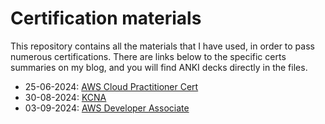 # Certification materials

This repository contains all the materials that I have used, in order to pass numerous certifications. There are links below to the specific certs summaries on my blog, and you will find ANKI decks directly in the files. 

* 25-06-2024: [AWS Cloud Practitioner Cert](https://michalpiotrowski.dev/2024/06/25/aws-cloud-practitioner/)
* 30-08-2024: [KCNA](https://michalpiotrowski.dev/2024/08/30/how-did-i-pass-kcna/)
* 03-09-2024: [AWS Developer Associate](https://michalpiotrowski.dev/2024/09/03/how-did-i-pass-aws-developer-associate-exam/)



